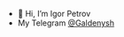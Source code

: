 - 👋 Hi, I’m Igor Petrov
- My Telegram [@Galdenysh](https://t.me/galdenysh)

<!---
Galdenysh/Galdenysh is a ✨ special ✨ repository because its `README.md` (this file) appears on your GitHub profile.
You can click the Preview link to take a look at your changes.
--->
